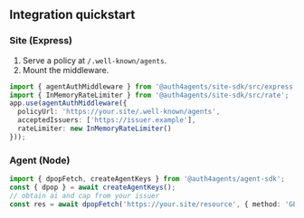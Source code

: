 ## Integration quickstart

### Site (Express)
1) Serve a policy at `/.well-known/agents`.
2) Mount the middleware.

```ts
import { agentAuthMiddleware } from '@auth4agents/site-sdk/src/express';
import { InMemoryRateLimiter } from '@auth4agents/site-sdk/src/rate';
app.use(agentAuthMiddleware({
  policyUrl: 'https://your.site/.well-known/agents',
  acceptedIssuers: ['https://issuer.example'],
  rateLimiter: new InMemoryRateLimiter()
}));
```

### Agent (Node)
```ts
import { dpopFetch, createAgentKeys } from '@auth4agents/agent-sdk';
const { dpop } = await createAgentKeys();
// obtain ai and cap from your issuer
const res = await dpopFetch('https://your.site/resource', { method: 'GET', dpopKey: dpop, ai, cap });
```


